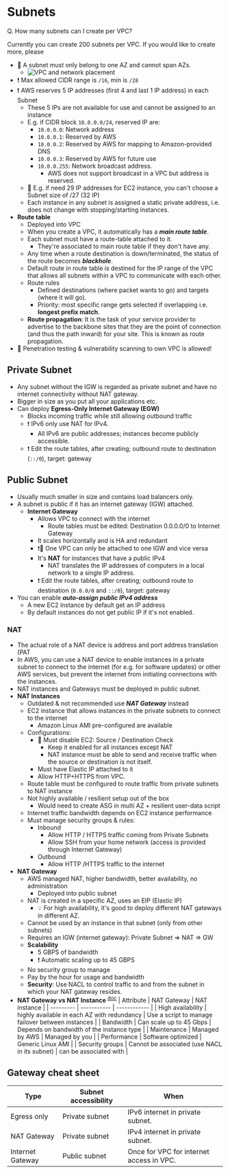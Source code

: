 # Subnets
Q. How many subnets can I create per VPC?

Currently you can create 200 subnets per VPC. If you would like to create more, please 

- 📝 A subnet must only belong to one AZ and cannot span AZs.
  - ![VPC and network placement](img/networking/vpc-and-subnet-placement.png)
- ❗ Max allowed CIDR range is `/16`, min is `/28`
- ❗ AWS reserves 5 IP addresses (first 4 and last 1 IP address) in each Subnet
  - These 5 IPs are not available for use and cannot be assigned to an instance
  - E.g. if CIDR block `10.0.0.0/24`, reserved IP are:
    - `10.0.0.0`: Network address
    - `10.0.0.1`: Reserved by AWS
    - `10.0.0.2`: Reserved by AWS for mapping to Amazon-provided DNS
    - `10.0.0.3`: Reserved by AWS for future use
    - `10.0.0.255`: Network broadcast address.
      - AWS does not support broadcast in a VPC but address is reserved.
  - 📝 E.g. if need 29 IP addresses for EC2 instance, you can't choose a Subnet size of /27 (32 IP)
  - Each instance in any subnet is assigned a static private address, i.e. does not change with stopping/starting instances.
- **Route table**
  - Deployed into VPC
  - When you create a VPC, it automatically has a ***main route table***.
  - Each subnet must have a route-table attached to it.
    - They're associated to main route table if they don't have any.
  - Any time when a route destination is down/terminated, the status of the route becomes ***blackhole***.
  - Default route in route table is destined for the IP range of the VPC that allows all subnets within a VPC to communicate with each other.
  - Route rules
    - Defined destinations (where packet wants to go) and targets (where it will go).
    - Priority: most specific range gets selected if overlapping i.e. **longest prefix match**.
  - **Route propagation**: It is the task of your service provider to advertise to the backbone sites that they are the point of connection (and thus the path inward) for your site. This is known as route propagation.
- 🤗 Penetration testing & vulnerability scanning to own VPC is allowed!

## Private Subnet

- Any subnet without the IGW is regarded as private subnet and have no internet connectivity without NAT gateway.
- Bigger in size as you put all your applications etc.
- Can deploy **Egress-Only Internet Gateway (EGW)**
  - Blocks incoming traffic while still allowing outbound traffic
  - ❗ IPv6 only use NAT for IPv4.
    - All IPv6 are public addresses; instances become publicly accessible.
  - ❗ Edit the route tables, after creating; outbound route to destination (`::/0`), target: gateway

## Public Subnet

- Usually much smaller in size and contains load balancers only.
- A subnet is public if it has an internet gateway (IGW) attached.
  - **Internet Gateway**
    - Allows VPC to connect with the internet
      - Route tables must be edited: Destination 0.0.0.0/0 to Internet Gateway
    - It scales horizontally and is HA and redundant
    - ❗📝 One VPC can only be attached to one IGW and vice versa
    - It's **NAT** for instances that have a public IPv4
      - NAT translates the IP addresses of computers in a local network to a single IP address.
    - ❗ Edit the route tables, after creating; outbound route to destination (`0.0.0/0` and `::/0`), target: gateway
- You can enable ***auto-assign public IPv4 address***
  - A new EC2 instance by default get an IP address
  - By default instances do not get public IP if it's not enabled.

### NAT

- The actual role of a NAT device is address and port address translation (PAT
- In AWS, you can use a NAT device to enable instances in a private subnet to connect to the internet (for e.g. for software updates) or other AWS services, but prevent the internet from initiating connections with the instances.
- NAT instances and Gateways must be deployed in public subnet.
- **NAT Instances**
  - Outdated & not recommended use ***NAT Gateway*** instead
  - EC2 instance that allows instances in the private subnets to connect to the internet
    - Amazon Linux AMI pre-configured are available
  - Configurations:
    - 📝 Must disable EC2: Source / Destination Check
      - Keep it enabled for all instances except NAT
      - NAT instance must be able to send and receive traffic when the source or destination is not itself.
    - Must have Elastic IP attached to it
    - Allow HTTP+HTTPS from VPC.
  - Route table must be configured to route traffic from private subnets to NAT instance
  - Not highly available / resilient setup out of the box
    - Would need to create ASG in multi AZ + resilient user-data script
  - Internet traffic bandwidth depends on EC2 instance performance
  - Must manage security groups & rules:
    - Inbound
      - Allow HTTP / HTTPS traffic coming from Private Subnets
      - Allow SSH from your home network (access is provided through Internet Gateway)
    - Outbound
      - Allow HTTP /HTTPS traffic to the internet
- **NAT Gateway**
  - AWS managed NAT, higher bandwidth, better availability, no administration
    - Deployed into public subnet
  - NAT is created in a specific AZ, uses an EIP (Elastic IP)
    - 💡 For high availability, it's good to deploy different NAT gateways in different AZ.
  - Cannot be used by an instance in that subnet (only from other subnets)
  - Requires an IGW (internet gateway): Private Subnet => NAT => GW
  - **Scalability**
    - 5 GBPS of bandwidth
    - ❗ Automatic scaling up to 45 GBPS
  - No security group to manage
  - Pay by the hour for usage and bandwidth
  - **Security**: Use NACL to control traffic to and from the subnet in which your NAT gateway resides.
- **NAT Gateway vs NAT Instance** <sup>[doc](https://docs.aws.amazon.com/vpc/latest/userguide/vpc-nat-comparison.html)</sup>
  | Attribute | NAT Gateway | NAT instance |
  | --------- | ----------- | ------------ |
  | High availability | highly available in each AZ with redundancy | Use a script to manage failover between instances |
  | Bandwidth | Can scale up to 45 Gbps | Depends on bandwidth of the instance type |
  | Maintenance | Managed by AWS | Managed by you |
  | Performance | Software optimized | Generic Linux AMI |
  | Security groups | Cannot be associated (use NACL in its subnet) | can be associated with |

## Gateway cheat sheet

| Type | Subnet accessibility | When |
| ---- | ---------- | ---- |
| Egress only | Private subnet | IPv6 internet in private subnet. |
| NAT Gateway | Private subnet | IPv4 internet in private subnet. |
| Internet Gateway | Public subnet | Once for VPC for internet access in VPC. |

